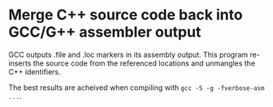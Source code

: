 # Merge C++ source code back into GCC/G++ assembler output

GCC outputs .file and .loc markers in its assembly output. This program
re-inserts the source code from the referenced locations and unmangles
the C++ identifiers.

The best results are acheived when compiling with `gcc -S -g -fverbose-asm ...`.
